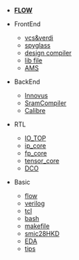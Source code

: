 <!-- 侧边栏 docs/_sidebar.md -->

- [**FLOW**](/flow.md)

- FrontEnd
  - [vcs&verdi](/frontend/vcs_verdi.md)
  - [spyglass](/frontend/spyglass.md)
  - [design compiler](/frontend/design_compiler_synthesis.md)
  - [lib file](/frontend/lib.md)
  - [AMS](/frontend/AMS.md)

- BackEnd
  - [Innovus](/backend/innovus.md)
  - [SramCompiler](/backend/sram_compiler.md)
  - [Calibre](/backend/calibredrv.md)

- RTL
  - [IO_TOP](/rtl/IO_TOP.md)
  - [ip_core](/rtl/ip_core.md)
  - [fp_core](/rtl/fp_core.md)
  - [tensor_core](/rtl/tensor_core.md)
  - [DCO](/rtl/DCO.md)

- Basic
  - [flow](/basic/asic_flow.md)
  - [verilog](/basic/verilog.md)
  - [tcl](/basic/tcl.md)
  - [bash](/basic/linux.md)
  - [makefile](/basic/makefile.md)
  - [smic28HKD](/basic/smic28HKD.md)
  - [EDA](/basic/eda.md)
  - [tips](/tape-out/tips.md)
<!-- 以下略 -->
